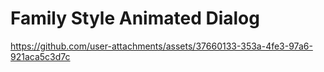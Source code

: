 # Family Style Animated Dialog
https://github.com/user-attachments/assets/37660133-353a-4fe3-97a6-921aca5c3d7c

